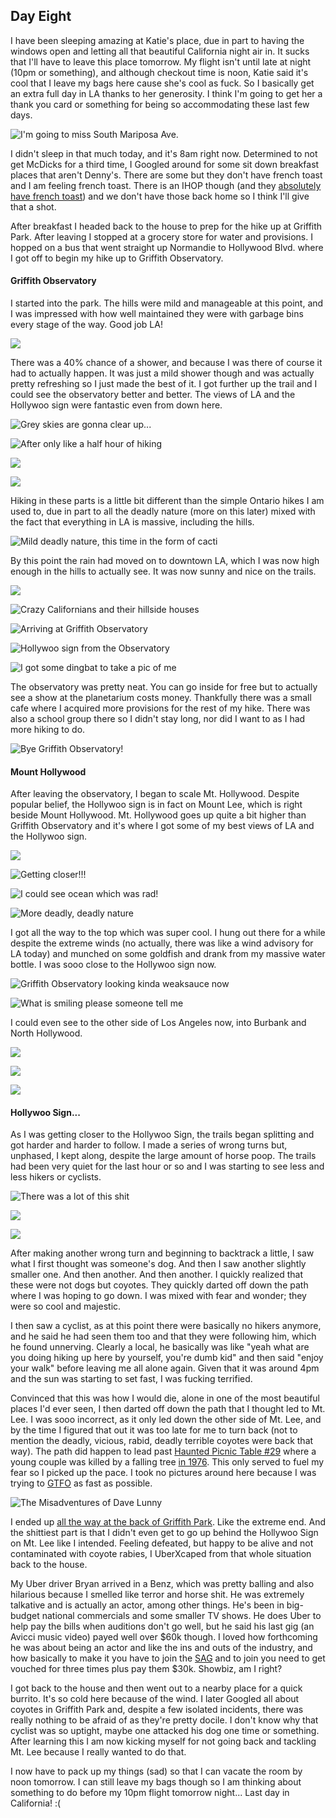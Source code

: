 ## Day Eight

I have been sleeping amazing at Katie's place, due in part to having the windows open and letting all that beautiful California night air in. It sucks that I'll have to leave this place tomorrow. My flight isn't until late at night (10pm or something), and although checkout time is noon, Katie said it's cool that I leave my bags here cause she's cool as fuck. So I basically get an extra full day in LA thanks to her generosity. I think I'm going to get her a thank you card or something for being so accommodating these last few days.

![I'm going to miss South Mariposa Ave.](http://i.imgur.com/4QgONVt.jpg)

I didn't sleep in that much today, and it's 8am right now. Determined to not get McDicks for a third time, I Googled around for some sit down breakfast places that aren't Denny's. There are some but they don't have french toast and I am feeling french toast. There is an IHOP though (and they [absolutely have french toast](http://www.ihop.com/menus/main-menu/whats-new/banana-bread-french-toast)) and we don't have those back home so I think I'll give that a shot.

After breakfast I headed back to the house to prep for the hike up at Griffith Park. After leaving I stopped at a grocery store for water and provisions. I hopped on a bus that went straight up Normandie to Hollywood Blvd. where I got off to begin my hike up to Griffith Observatory.

#### Griffith Observatory

I started into the park. The hills were mild and manageable at this point, and I was impressed with how well maintained they were with garbage bins every stage of the way. Good job LA!

![](http://i.imgur.com/PJktQ4S.jpg)

There was a 40% chance of a shower, and because I was there of course it had to actually happen. It was just a mild shower though and was actually pretty refreshing so I just made the best of it. I got further up the trail and I could see the observatory better and better. The views of LA and the Hollywoo sign were fantastic even from down here.

![Grey skies are gonna clear up...](http://i.imgur.com/oKAteQh.jpg)

![After only like a half hour of hiking](http://i.imgur.com/Y0zLPtY.jpg)

![](http://i.imgur.com/PyEv3Tk.jpg)

![](http://i.imgur.com/dJQaSNP.jpg)

Hiking in these parts is a little bit different than the simple Ontario hikes I am used to, due in part to all the deadly nature (more on this later) mixed with the fact that everything in LA is massive, including the hills.

![Mild deadly nature, this time in the form of cacti](http://i.imgur.com/m21K9FA.jpg)

By this point the rain had moved on to downtown LA, which I was now high enough in the hills to actually see. It was now sunny and nice on the trails.

![](http://i.imgur.com/cXuMmkl.jpg)

![Crazy Californians and their hillside houses](http://i.imgur.com/ariuvKn.jpg)

![Arriving at Griffith Observatory](http://i.imgur.com/285WnEB.jpg)

![Hollywoo sign from the Observatory](http://i.imgur.com/l9rHxnF.jpg)

![I got some dingbat to take a pic of me](http://i.imgur.com/f2mU3qg.jpg)

The observatory was pretty neat. You can go inside for free but to actually see a show at the planetarium costs money. Thankfully there was a small cafe where I acquired more provisions for the rest of my hike. There was also a school group there so I didn't stay long, nor did I want to as I had more hiking to do.

![Bye Griffith Observatory!](http://i.imgur.com/w8R88gK.jpg)

#### Mount Hollywood

After leaving the observatory, I began to scale Mt. Hollywood. Despite popular belief, the Hollywoo sign is in fact on Mount Lee, which is right beside Mount Hollywood. Mt. Hollywood goes up quite a bit higher than Griffith Observatory and it's where I got some of my best views of LA and the Hollywoo sign.

![](http://i.imgur.com/Qkbtaix.jpg)

![Getting closer!!!](http://i.imgur.com/giD2BjL.jpg)

![I could see ocean which was rad!](http://i.imgur.com/WcebJ04.jpg)

![More deadly, deadly nature](http://i.imgur.com/ax7roHI.jpg)

I got all the way to the top which was super cool. I hung out there for a while despite the extreme winds (no actually, there was like a wind advisory for LA today) and munched on some goldfish and drank from my massive water bottle. I was sooo close to the Hollywoo sign now.

![Griffith Observatory looking kinda weaksauce now](http://i.imgur.com/CmKcVnw.jpg)

![What is smiling please someone tell me](http://i.imgur.com/2OfILzb.jpg)

I could even see to the other side of Los Angeles now, into Burbank and North Hollywood.

![](http://i.imgur.com/eMNARMD.jpg)

![](http://i.imgur.com/hLqbABn.jpg)

![](http://i.imgur.com/FwRlSW9.jpg)


#### Hollywoo Sign...

As I was getting closer to the Hollywoo Sign, the trails began splitting and got harder and harder to follow. I made a series of wrong turns but, unphased, I kept along, despite the large amount of horse poop. The trails had been very quiet for the last hour or so and I was starting to see less and less hikers or cyclists.

![There was a lot of this shit](http://i.imgur.com/NhcBO6C.jpg)

![](http://i.imgur.com/YqfXxhu.jpg)

![](http://i.imgur.com/DE0dyNO.jpg)

After making another wrong turn and beginning to backtrack a little, I saw what I first thought was someone's dog. And then I saw another slightly smaller one. And then another. And then another. I quickly realized that these were not dogs but coyotes. They quickly darted off down the path where I was hoping to go down. I was mixed with fear and wonder; they were so cool and majestic.

I then saw a cyclist, as at this point there were basically no hikers anymore, and he said he had seen them too and that they were following him, which he found unnerving. Clearly a local, he basically was like "yeah what are you doing hiking up here by yourself, you're dumb kid" and then said "enjoy your walk" before leaving me all alone again. Given that it was around 4pm and the sun was starting to set fast, I was fucking terrified.

Convinced that this was how I would die, alone in one of the most beautiful places I'd ever seen, I then darted off down the path that I thought led to Mt. Lee. I was sooo incorrect, as it only led down the other side of Mt. Lee, and by the time I figured that out it was too late for me to turn back (not to mention the deadly, vicious, rabid, deadly terrible coyotes were back that way). The path did happen to lead past [Haunted Picnic Table #29](http://bit.ly/1RJDd73) where a young couple was killed by a falling tree [in 1976](http://www.latirnes.com/news/local/la-me-haunted30oct30/). This only served to fuel my fear so I picked up the pace. I took no pictures around here because I was trying to [GTFO](http://www.urbandictionary.com/define.php?term=GTFO) as fast as possible.

![The Misadventures of Dave Lunny](http://i.imgur.com/TheeDC5.jpg)

I ended up [all the way at the back of Griffith Park](http://bit.ly/1NLTrec). Like the extreme end. And the shittiest part is that I didn't even get to go up behind the Hollywoo Sign on Mt. Lee like I intended. Feeling defeated, but happy to be alive and not contaminated with coyote rabies, I UberXcaped from that whole situation back to the house.

My Uber driver Bryan arrived in a Benz, which was pretty balling and also hilarious because I smelled like terror and horse shit. He was extremely talkative and is actually an actor, among other things. He's been in big-budget national commercials and some smaller TV shows. He does Uber to help pay the bills when auditions don't go well, but he said his last gig (an Avicci music video) payed well over $60k though. I loved how forthcoming he was about being an actor and like the ins and outs of the industry, and how basically to make it you have to join the [SAG](https://en.wikipedia.org/wiki/Screen_Actors_Guild) and to join you need to get vouched for three times plus pay them $30k. Showbiz, am I right?

I got back to the house and then went out to a nearby place for a quick burrito. It's so cold here because of the wind. I later Googled all about coyotes in Griffith Park and, despite a few isolated incidents, there was really nothing to be afraid of as they're pretty docile. I don't know why that cyclist was so uptight, maybe one attacked his dog one time or something. After learning this I am now kicking myself for not going back and tackling Mt. Lee because I really wanted to do that.

I now have to pack up my things (sad) so that I can vacate the room by noon tomorrow. I can still leave my bags though so I am thinking about something to do before my 10pm flight tomorrow night... Last day in California! :(
